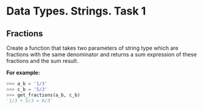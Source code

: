 # Data Types. Strings. Task 1

## Fractions
Create a function that takes two parameters of string type which are fractions with the same denominator and returns a sum expression of these fractions and the sum result. 

__For example:__
```python
>>> a_b = '1/3'
>>> c_b = '5/3'
>>> get_fractions(a_b, c_b)
'1/3 + 5/3 = 6/3'
```

